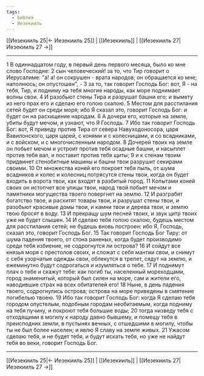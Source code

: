 ```yaml
---
tags:
  - Библия
  - Иезекииль
---
```

[[Иезекииль 25|← Иезекииль 25]] | [[Иезекииль]] | [[Иезекииль 27|Иезекииль 27 →]]

---
1 В одиннадцатом году, в первый день первого месяца, было ко мне слово Господне:
2 сын человеческий! за то, что Тир говорит о Иерусалиме: "а! а! он сокрушен - врата народов; он обращается ко мне; наполнюсь; он опустошен", -
3 за то, так говорит Господь Бог: вот, Я - на тебя, Тир, и подниму на тебя многие народы, как море поднимает волны свои.
4 И разобьют стены Тира и разрушат башни его; и вымету из него прах его и сделаю его голою скалою.
5 Местом для расстилания сетей будет он среди моря; ибо Я сказал это, говорит Господь Бог: и будет он на расхищение народам.
6 А дочери его, которые на земле, убиты будут мечом, и узнают, что Я Господь.
7 Ибо так говорит Господь Бог: вот, Я приведу против Тира от севера Навуходоносора, царя Вавилонского, царя царей, с конями и с колесницами, и со всадниками, и с войском, и с многочисленным народом.
8 Дочерей твоих на земле он побьет мечом и устроит против тебя осадные башни, и насыплет против тебя вал, и поставит против тебя щиты;
9 и к стенам твоим придвинет стенобитные машины и башни твои разрушит секирами своими.
10 От множества коней его покроет тебя пыль, от шума всадников и колес и колесниц потрясутся стены твои, когда он будет входить в ворота твои, как входят в разбитый город.
11 Копытами коней своих он истопчет все улицы твои, народ твой побьет мечом и памятники могущества твоего повергнет на землю.
12 И разграбят богатство твое, и расхитят товары твои, и разрушат стены твои, и разобьют красивые домы твои, и камни твои и дерева твои, и землю твою бросят в воду.
13 И прекращу шум песней твоих, и звук цитр твоих уже не будет слышен.
14 И сделаю тебя голою скалою, будешь местом для расстилания сетей; не будешь вновь построен: ибо Я, Господь, сказал это, говорит Господь Бог.
15 Так говорит Господь Бог Тиру: от шума падения твоего, от стона раненых, когда будет производимо среди тебя избиение, не содрогнутся ли острова?
16 И сойдут все князья моря с престолов своих, и сложат с себя мантии свои, и снимут с себя узорчатые одежды свои, облекутся в трепет, сядут на землю, и ежеминутно будут содрогаться и изумляться о тебе.
17 И поднимут плач о тебе и скажут тебе: как погиб ты, населенный мореходцами, город знаменитый, который был силен на море, сам и жители его, наводившие страх на всех обитателей его!
18 Ныне, в день падения твоего, содрогнулись острова; острова на море приведены в смятение погибелью твоею.
19 Ибо так говорит Господь Бог: когда Я сделаю тебя городом опустелым, подобным городам необитаемым, когда подниму на тебя пучину, и покроют тебя большие воды;
20 тогда низведу тебя с отходящими в могилу к народу давно бывшему, и помещу тебя в преисподних земли, в пустынях вечных, с отшедшими в могилу, чтобы ты не был более населен; и явлю Я славу на земле живых.
21 Ужасом сделаю тебя, и не будет тебя, и будут искать тебя, но уже не найдут тебя во веки, говорит Господь Бог.

---
[[Иезекииль 25|← Иезекииль 25]] | [[Иезекииль]] | [[Иезекииль 27|Иезекииль 27 →]]